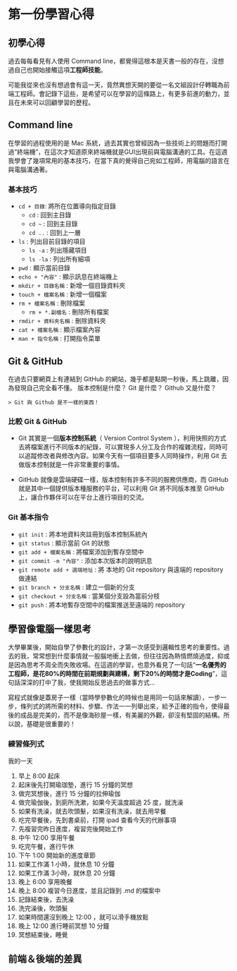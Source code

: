 # 第一份學習心得

## 初學心得

過去每每看見有人使用 Command line，都覺得這根本是天書一般的存在，沒想過自己也開始接觸這項**工程師技能**。

可能我從來也沒有想過會有這一天，竟然異想天開的要從一名文組設計仔轉職為前端工程師。會記錄下這些，是希望可以在學習的這條路上，有更多前進的動力，並且在未來可以回顧學習的歷程。

## Command line

在學習的過程使用的是 Mac 系統，過去其實也曾經因為一些技術上的問題而打開過“終端機”，在這次才知道原來終端機就是GUI出現前與電腦溝通的工具。在這週我學會了幾項常用的基本技巧，在當下真的覺得自己宛如工程師，用電腦的語言在與電腦溝通著。

### 基本技巧

* `cd + 目錄`: 將所在位置導向指定目錄
  * `cd` : 回到主目錄
  * `cd ~` : 回到主目錄
  * `cd ..` : 回到上一層
* `ls` : 列出目前目錄的項目
  * `ls -a` : 列出隱藏項目
  * `ls -la` : 列出所有細項
* `pwd` : 顯示當前目錄
* `echo + "內容"` : 顯示訊息在終端機上
* `mkdir + 目錄名稱` : 新增一個目錄資料夾
* `touch + 檔案名稱` : 新增一個檔案
* `rm + 檔案名稱` : 刪除檔案
  * `rm + *.副檔名` : 刪除所有檔案
* `rmdir + 資料夾名稱` : 刪除資料夾
* `cat + 檔案名稱` : 顯示檔案內容
* `man + 指令名稱` : 打開指令菜單

## Git & GitHub

在過去只要網頁上有連結到 GitHub 的網站，幾乎都是點開一秒後，馬上跳離，因為發現自己完全看不懂。
版本控制是什麼？ Git 是什麼？ Github 又是什麼？

    > Git 與 Github 是不一樣的東西！

### 比較 Git & GitHub

* Git 其實是一個**版本控制系統**（ Version Control System ），利用快照的方式去將檔案進行不同版本的紀錄，可以實現多人分工及合作的複雜流程，同時可以追蹤修改者與修改內容。如果今天有一個項目要多人同時操作，利用 Git 去做版本控制就是一件非常重要的事情。

* GitHub 就像是雲端硬碟一樣，版本控制有許多不同的服務供應商，而 GitHub 就是其中一個提供版本種服務的平台，可以利用 Git 將不同版本推至 GitHub 上，讓合作夥伴可以在平台上進行項目的交流。

### Git 基本指令

* `git init` : 將本地資料夾註冊到版本控制系統內
* `git status` : 顯示當前 Git 的狀態
* `git add + 檔案名稱` : 將檔案添加到暫存空間中
* `git commit -m "內容"` : 添加本次版本的說明訊息
* `git remote add + 選端地址` : 將 本地的 Git repository 與遠端的 repository 做連結
* `git branch + 分支名稱` : 建立一個新的分支
* `git checkout + 分支名稱` : 當某個分支設為當前分枝
* `git push` : 將本地暫存空間中的檔案推送至遠端的 repository


## 學習像電腦一樣思考

大學畢業後，開始自學了參數化的設計，才第一次感受到邏輯性思考的重要性。過去的我，常常想到什麼事情就一股腦地衝上去做，但往往因為熱情燃燒過度，抑或是因為思考不周全而失敗收場。在這週的學習，也意外看見了一句話“**一名優秀的工程師，是花80%的時間在前期規劃與建構，剩下20%的時間才是Coding**”，這句話深深的打中了我，使我開始反思過去的做事方式...

寫程式就像是蓋房子一樣（當時學參數化的時候也是用同一句話來解讀），一步一步，條列式的將所需的材料、步驟、作法一一列舉出來，給予正確的指令，使得最後的成品是完美的，而不是像海砂屋一樣，有美麗的外觀，卻沒有堅固的結構。所以說，基礎是很重要的！

### 練習條列式

我的一天

1. 早上 8:00 起床
2. 起床後先打開瑜珈墊，進行 15 分鐘的冥想
3. 做完冥想後，進行 15 分鐘的拉伸瑜伽
4. 做完瑜伽後，到廁所洗漱，如果今天溫度超過 25 度，就洗澡
5. 如果有洗澡，就去吹頭髮，如果沒有洗澡，就去用早餐
6. 吃完早餐後，先到書桌前，打開 ipad 查看今天的代辦事項
7. 先複習完昨日進度，複習完後開始工作
8. 中午 12:00 享用午餐
9. 吃完午餐，進行午休
10. 下午 1:00 開始新的進度章節
11. 如果工作滿 1 小時，就休息 10 分鐘
12. 如果工作滿 3小時，就休息 20 分鐘
13. 晚上 6:00 享用晚餐
14. 晚上 8:00 複習今日進度，並且記錄到 .md 的檔案中
15. 記錄結束後，去洗澡
16. 洗完澡後，吹頭髮
17. 如果時間還沒到晚上 12:00 ，就可以滑手機放鬆
18. 晚上 12:00 進行睡前冥想 10 分鐘
19. 冥想結束後，睡覺 

## 前端＆後端的差異
